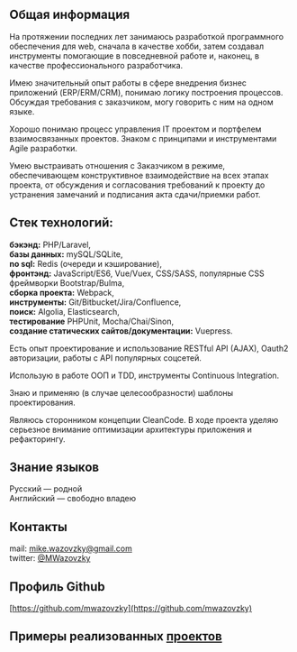 ## Общая информация
На протяжении последних лет занимаюсь разработкой программного обеспечения для web, 
cначала в качестве хобби, 
затем создавал инструменты помогающие в повседневной работе и, наконец, 
в качестве профессионального разработчика. 

Имею значительный опыт работы в сфере внедрения бизнес приложений (ERP/ERM/CRM), 
понимаю логику построения процессов. 
Обсуждая требования с заказчиком, могу говорить с ним на одном языке. 

Хорошо понимаю процесс управления IT проектом и портфелем взаимосвязанных проектов.
Знаком с принципами и инструментами Agile  разработки. 

Умею выстраивать отношения с Заказчиком в режиме, обеспечивающем конструктивное взаимодействие на всех этапах проекта, от обсуждения и согласования требований к проекту до устранения замечаний и подписания акта сдачи/приемки работ.

## Cтек технологий:
**бэкэнд:** PHP/Laravel,  
**базы данных:** mySQL/SQLite,   
**no sql:** Redis (очереди и кэширование),  
**фронтэнд:** JavaScript/ES6, Vue/Vuex, CSS/SASS, популярные CSS фреймворки Bootstrap/Bulma,  
**сборка проекта:** Webpack,  
**инструменты:** Git/Bitbucket/Jira/Confluence,   
**поиск:** Algolia, Elasticsearch,   
**тестирование** PHPUnit, Mocha/Chai/Sinon,   
**создание статических сайтов/документации:** Vuepress.   

Есть опыт проектирование и использование RESTful API (AJAX), Oauth2 авторизации, работы с API популярных соцсетей.  

Использую в работе ООП и TDD, инструменты Continuous Integration.  

Знаю и применяю (в случае целесообразности) шаблоны проектирования.

Являюсь сторонником концепции CleanCode. В ходе проекта уделяю серьезное внимание оптимизации архитектуры приложения и рефакторингу. 

## Знание языков
Русский — родной   
Английский — свободно владею

## Контакты
mail: mike.wazovzky@gmail.com   
twitter: [@MWazovzky](https://twitter.com/MWazovzky)

## Профиль Github
[https://github.com/mwazovzky](https://github.com/mwazovzky)

## Примеры реализованных [проектов](/projects.md)